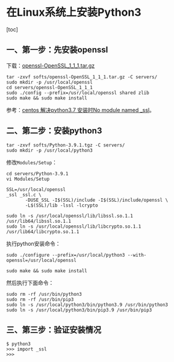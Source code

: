 # 在Linux系统上安装Python3

[toc]

## 一、第一步：先安装openssl

下载：[openssl-OpenSSL_1_1_1.tar.gz](https://github.com/openssl/openssl/releases/tag/OpenSSL_1_1_1)

```shell
tar -zxvf softs/openssl-OpenSSL_1_1_1.tar.gz -C servers/
sudo mkdir -p /usr/local/openssl
cd servers/openssl-OpenSSL_1_1_1
sudo ./config --prefix=/usr/local/openssl shared zlib
sudo make && sudo make install
```

参考：[centos 解决python3.7 安装时No module named _ssl](https://www.jianshu.com/p/3ec24f563b81)。

## 二、第二步：安装python3

```shell
tar -zxvf softs/Python-3.9.1.tgz -C servers/
sudo mkdir -p /usr/local/python3
```

修改`Modules/Setup`：

```shell
cd servers/Python-3.9.1
vi Modules/Setup

SSL=/usr/local/openssl
_ssl _ssl.c \
       -DUSE_SSL -I$(SSL)/include -I$(SSL)/include/openssl \
       -L$(SSL)/lib -lssl -lcrypto
   
sudo ln -s /usr/local/openssl/lib/libssl.so.1.1 /usr/lib64/libssl.so.1.1
sudo ln -s /usr/local/openssl/lib/libcrypto.so.1.1 /usr/lib64/libcrypto.so.1.1
```

执行python安装命令：

```shell
sudo ./configure --prefix=/usr/local/python3 --with-openssl=/usr/local/openssl

sudo make && sudo make install
```

然后执行下面命令：

```
sudo rm -rf /usr/bin/python3
sudo rm -rf /usr/bin/pip3
sudo ln -s /usr/local/python3/bin/python3.9 /usr/bin/python3
sudo ln -s /usr/local/python3/bin/pip3.9 /usr/bin/pip3
```

## 三、第三步：验证安装情况

```shell
$ python3
>>> import _ssl
>>>
```





